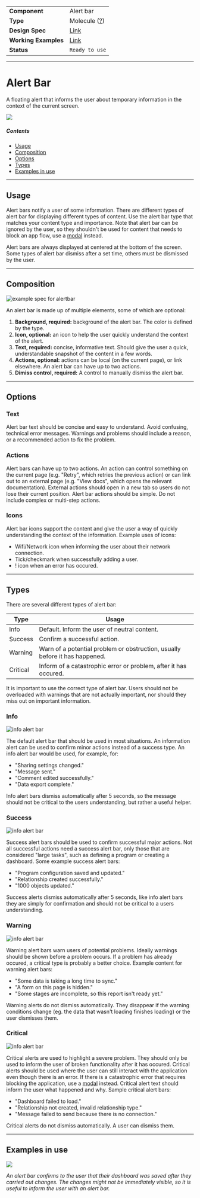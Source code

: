 | |  |
|-------------|------------------|
| **Component** | Alert bar |
| **Type** | Molecule ([?](http://atomicdesign.bradfrost.com/chapter-2/))|
| **Design Spec** | [Link](https://sketch.cloud/s/DwkDk/a/eO0DKP) |
| **Working Examples** | [Link](https://d2-ci.github.io/ui-core/?path=/story/alertbar--default) |
| **Status** | `Ready to use` |

---

# Alert Bar

A floating alert that informs the user about temporary information in the context of the current screen.

![](../images/alertbar.png)

##### Contents

- [Usage](#usage)
- [Composition](#composition)
- [Options](#options)
- [Types](#types)
- [Examples in use](#examples-in-use)

---

## Usage

Alert bars notify a user of some information. There are different types of alert bar for displaying different types of content. Use the alert bar type that matches your content type and importance. Note that alert bar can be ignored by the user, so they shouldn't be used for content that needs to block an app flow, use a [modal](modal.md) instead.

Alert bars are always displayed at centered at the bottom of the screen. Some types of alert bar dismiss after a set time, others must be dismissed by the user.

---

## Composition

![example spec for alertbar](../images/alertbar-comp.png)

An alert bar is made up of multiple elements, some of which are optional:

1. **Background, required:** background of the alert bar. The color is defined by the type.
2. **Icon, optional:** an icon to help the user quickly understand the context of the alert.
3. **Text, required:** concise, informative text. Should give the user a quick, understandable snapshot of the content in a few words.
4. **Actions, optional:** actions can be local (on the current page), or link elsewhere. An alert bar can have up to two actions.
5. **Dimiss control, required:** A control to manually dismiss the alert bar.

---

## Options

### Text

Alert bar text should be concise and easy to understand. Avoid confusing, technical error messages. Warnings and problems should include a reason, or a recommended action to fix the problem.

### Actions

Alert bars can have up to two actions. An action can control something on the current page (e.g. "Retry", which retries the previous action) or can link out to an external page (e.g. "View docs", which opens the relevant documentation). External actions should open in a new tab so users do not lose their current position. Alert bar actions should be simple. Do not include complex or multi-step actions.

### Icons

Alert bar icons support the content and give the user a way of quickly understanding the context of the information. Example uses of icons:

- Wifi/Network icon when informing the user about their network connection.
- Tick/checkmark when successfully adding a user.
- ! icon when an error has occured.

---

## Types

There are several different types of alert bar:

Type | Usage
---- | ----
Info | Default. Inform the user of neutral content.
Success | Confirm a successful action.
Warning | Warn of a potential problem or obstruction, usually before it has happened.
Critical | Inform of a catastrophic error or problem, after it has occured.

It is important to use the correct type of alert bar. Users should not be overloaded with warnings that are not actually important, nor should they miss out on important information.

### Info

![info alert bar](../images/alertbar.png)

The default alert bar that should be used in most situations. An information alert can be used to confirm minor actions instead of a success type. An info alert bar would be used, for example, for:

- "Sharing settings changed."
- "Message sent."
- "Comment edited successfully."
- "Data export complete."

Info alert bars dismiss automatically after 5 seconds, so the message should not be critical to the users understanding, but rather a useful helper.

### Success

![info alert bar](../images/alertbar-success.png)

Success alert bars should be used to confirm successful major actions. Not all successful actions need a success alert bar, only those that are considered "large tasks", such as defining a program or creating a dashboard. Some example success alert bars:

- "Program configuration saved and updated."
- "Relationship created successfully."
- "1000 objects updated."

Success alerts dismiss automatically after 5 seconds, like info alert bars they are simply for confirmation and should not be critical to a users understanding.

### Warning

![info alert bar](../images/alertbar-warning.png)

Warning alert bars warn users of potential problems. Ideally warnings should be shown before a problem occurs. If a problem has already occured, a critical type is probably a better choice. Example content for warning alert bars:

- "Some data is taking a long time to sync."
- "A form on this page is hidden."
- "Some stages are incomplete, so this report isn't ready yet."

Warning alerts do not dismiss automatically. They disappear if the warning conditions change (eg. the data that wasn't loading finishes loading) or the user dismisses them.

### Critical

![info alert bar](../images/alertbar-critical.png)

Critical alerts are used to highlight a severe problem. They should only be used to inform the user of broken functionality after it has occured. Critical alerts should be used where the user can still interact with the application even though there is an error. If there is a catastrophic error that requires blocking the application, use a [modal](modal.md) instead. Critical alert text should inform the user what happened and why. Sample critical alert bars:

- "Dashboard failed to load."
- "Relationship not created, invalid relationship type."
- "Message failed to send because there is no connection."

Critical alerts do not dismiss automatically. A user can dismiss them.

---

## Examples in use

![](../images/alertbar-example.png)

*An alert bar confirms to the user that their dashboard was saved after they carried out changes. The changes might not be immediately visible, so it is useful to inform the user with an alert bar.*
